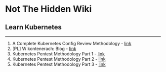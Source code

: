 # Not The Hidden Wiki

## Learn Kubernetes
-----

1. A Complete Kubernetes Config Review Methodology - [link](https://securitycafe.ro/2023/02/27/a-complete-kubernetes-config-review-methodology/)
2. [PL] W kontenerach: Blog - [link](https://wkontenerach.pl/blog/)
3. Kubernetes Pentest Methodology Part 1 - [link](https://www.cyberark.com/resources/threat-research-blog/kubernetes-pentest-methodology-part-1)
4. Kubernetes Pentest Methodology Part 2 - [link](https://www.cyberark.com/resources/threat-research-blog/kubernetes-pentest-methodology-part-2)
5. Kubernetes Pentest Methodology Part 3 - [link](https://www.cyberark.com/resources/threat-research-blog/kubernetes-pentest-methodology-part-3)